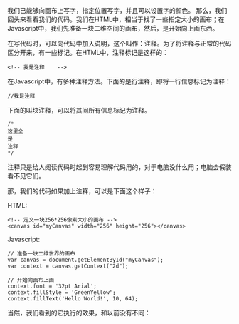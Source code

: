我们已能够向画布上写字，指定位置写字，并且可以设置字的颜色。
那么，我们回头来看看我们的代码。我们在HTML中，相当于找了一些指定大小的画布；在Javascript中，我们先准备一块二维空间的画布，然后，是开始向上画东西。

在写代码时，可以向代码中加入说明，这个叫作：注释。为了将注释与正常的代码区分开来，有一些标记。在HTML中，注释标记是这样的：
```
<!-- 我是注释    --> 
```

在Javascript中，有多种注释方法。下面的是行注释，即将一行信息标记为注释：
```
//我是注释
```

下面的叫块注释，可以将其间所有信息标记为注释。
```
/*
这里全
是
注释
*/

```
注释只是给人阅读代码时起到容易理解代码用的，对于电脑没什么用；电脑会假装看不见它们。

那，我们的代码如果加上注释，可以是下面这个样子：

HTML:
```
<!-- 定义一块256*256像素大小的画布 -->
<canvas id="myCanvas" width="256" height="256"></canvas>
```

Javascript:

```
// 准备一块二维世界的画布
var canvas = document.getElementById("myCanvas");
var context = canvas.getContext("2d");

// 开始向画布上画
context.font = '32pt Arial';
context.fillStyle = 'GreenYellow';
context.fillText('Hello World!', 10, 64);
```


当然，我们看到的它执行的效果，和以前没有不同：













